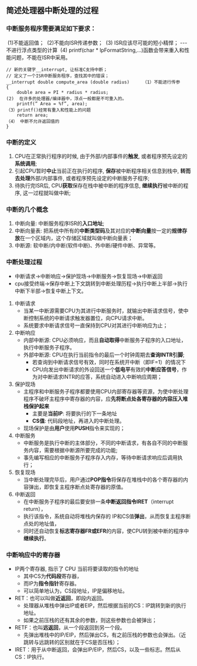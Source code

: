 ## 简述处理器中断处理的过程

###  中断服务程序需要满足如下要求：
​	(1)不能返回值；
​	(2)不能向ISR传递参数；
​	(3) ISR应该尽可能的短小精悍； --- 不进行浮点类型的计算
​	(4) printf(char * lpFormatString,…)函数会带来重入和性能问题，不能在ISR中采用。

```
// 新的关键字__interrupt, 让标准C支持中断；
// 定义了一个ISR中断服务程序，查找其中的错误；
__interrupt double compute_area (double radius) 	（1）不能进行传参
{ 
	double area = PI * radius * radius; 									(2)  在许多的处理器/编译器中，浮点一般都是不可重入的。
	printf(” Area = %f”, area); 											（3）printf()经常有重入和性能上的问题
	return area; 																			（4） 中断不允许返回值的
}
```

### 中断的定义

1. CPU在正常执行程序的时候, 由于外部/内部事件的**触发**, 或者程序预先设定的**系统调用**; 
2.  引起CPU暂时**中止**当前正在执行的程序, **保存**被中断程序相关信息到栈中, **转而去处理**外部/内部事件, 或者程序预先设定的中断服务子程序;
3. 待执行完ISR后, CPU**获取**保存在栈中被中断的程序信息, **继续执行**被中断的程序, 这一过程就叫做中断;

### 中断的几个概念

1. 中断向量: 中断服务程序ISR的**入口地址**;
2. 中断向量表:  把系统中所有的**中断类型码**及其对应的**中断向量**按一定的**规律存放**在一个区域内，这个存储区域就叫做中断向量表；
3. 中断源: 软中断/内中断(软件中断)、外中断/硬件中断、异常等。

### 中断处理过程

+ 中断请求→中断响应→保护现场→中断服务→恢复现场→中断返回
+ cpu接受终端->保存中断上下文跳转到中断处理历程->执行中断上半部->执行中断下半部->恢复中断上下文。

1. 中断请求
   + 当某一中断源需要CPU为其进行中断服务时，就输出中断请求信号，使中断控制系统的中断请求触发器置位，向CPU请求中断。
   + 系统要求中断请求信号一直保持到CPU对其进行中断响应为止；
2. 中断响应
   + 内部中断源: CPU必须响应，而且**自动取得**中断服务子程序的入口地址，执行中断服务子程序。
   + 外部中断源: CPU在执行当前指令的最后一个时钟周期去**查询INTR引脚**;
     + 若查询到中断请求信号有效，同时在系统开中断（即IF=1）的情况下
     + CPU向发出中断请求的外设回送一个**低电平**有效的**中断应答信号**，作为对中断请求INTR的应答，系统自动进入中断响应周期；
3. 保护现场
   + 主程序和中断服务子程序都要使用CPU内部寄存器等资源，为使中断处理程序不破坏主程序中寄存器的内容，应**先将断点处各寄存器的内容压入堆栈保护起来**
     + 主要是**当前IP**: 将要执行的下一条地址
     + **CS值**: 代码段地址，再进入的中断处理。
   + 现场保护是由**用户**使用**PUSH**指令来实现的；
4. 中断服务
   + 中断服务是执行中断的主体部分，不同的中断请求，有各自不同的中断服务内容，需要根据中断源所要完成的功能;
   + 事先编写相应的中断服务子程序存入内存，等待中断请求响应后调用执行；
5. 恢复现场
   + 当中断处理完毕后，用户通过**POP指令**将保存在堆栈中的各个寄存器的内容弹出，即恢复主程序断点处寄存器的原值。
6. 中断返回
   + 在中断服务子程序的最后要安排一条**中断返回指令IRET**（interrupt return），
   + 执行该指令，系统自动将堆栈内保存的 IP和CS值**弹出**，从而恢复主程序断点处的地址值，
   + 同时还自动恢复**标志寄存器FR或EFR**的内容，使CPU转到被中断的程序中**继续执行**。
     

### 中断响应中的寄存器

+ IP两个寄存器, 指示了 CPU 当前将要读取的指令的地址
  + 其中CS为**代码段**寄存器，
  + 而IP为**指令指针**寄存器。
  + 可以简单地认为，CS段地址，IP是偏移地址。
+ RET：也可以叫做**近返回**，即段内返回。
  + 处理器从堆栈中弹出IP或者EIP，然后根据当前的CS：IP跳转到新的执行地址。
  + 如果之前压栈的还有其余的参数，则这些参数也会被弹出；
+ RETF：也叫**远返回**，从一个段返回到另一个段。
  + 先弹出堆栈中的IP/EIP，然后弹出CS，有之前压栈的参数也会弹出。（近跳转与远跳转的区别就在于CS是否压栈）；
+ IRET：用于从中断返回，会弹出IP/EIP，然后CS，以及一些标志。然后从CS：IP执行。
  
